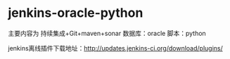 # jenkins-oracle-python
主要内容为
持续集成+Git+maven+sonar
数据库：oracle
脚本：python



jenkins离线插件下载地址：http://updates.jenkins-ci.org/download/plugins/
